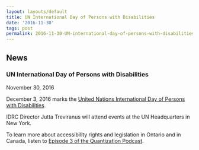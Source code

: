 ```yaml
---
layout: layouts/default
title: UN International Day of Persons with Disabilities
date: '2016-11-30'
tags: post
permalink: 2016-11-30-UN-international-day-of-persons-with-disabilities.html
---
```

<article class="floe-content floe-news-item">
                <h2> News </h2>
                <h3>UN International Day of Persons with Disabilities</h3>
                <time class="floe-date" datetime="2016-11-30">November 30, 2016</time>
                <p>
                    December 3, 2016 marks the <a href="http://www.un.org/en/events/disabilitiesday/">United Nations International Day of Persons with Disabilities</a>.
                </p>
                <p>
                    IDRC Director Jutta Treviranus will attend events at the UN Headquarters in New York.
                </p>
                <p>
                    To learn more about accessibility rights and legislation in Ontario and in Canada, listen to <a href="http://quantization.ca/podcast/episode-three-aoda/">Episode 3 of the Quantization Podcast</a>.
                </p>
            </article>
